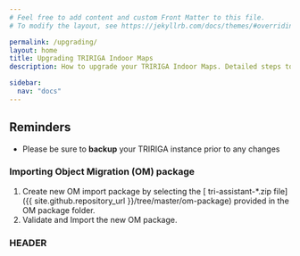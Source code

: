 ```yaml
---
# Feel free to add content and custom Front Matter to this file.
# To modify the layout, see https://jekyllrb.com/docs/themes/#overriding-theme-defaults

permalink: /upgrading/
layout: home
title: Upgrading TRIRIGA Indoor Maps
description: How to upgrade your TRIRIGA Indoor Maps. Detailed steps to use the latests features and upgrades.

sidebar:
  nav: "docs"
---
```


## Reminders
- Please be sure to **backup** your TRIRIGA instance prior to any changes


### Importing Object Migration (OM) package 

1.	Create new OM import package by selecting the [ tri-assistant-*.zip file]({{ site.github.repository_url }}/tree/master/om-package) provided in the OM package folder.
2.	Validate and Import the new OM package.


### HEADER
